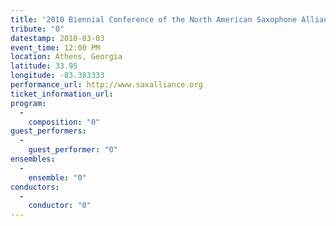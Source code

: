 ```yaml
---
title: '2010 Biennial Conference of the North American Saxophone Alliance'
tribute: "0"
datestamp: 2010-03-03
event_time: 12:00 PM
location: Athens, Georgia
latitude: 33.95
longitude: -83.383333
performance_url: http://www.saxalliance.org
ticket_information_url: 
program: 
  -
    composition: "0"
guest_performers: 
  -
    guest_performer: "0"
ensembles: 
  -
    ensemble: "0"
conductors: 
  -
    conductor: "0"
---
```

